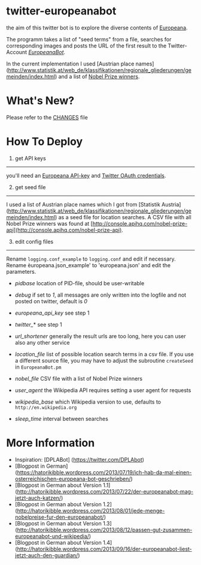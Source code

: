 twitter-europeanabot
====================

the aim of this twitter bot is to explore the diverse contents of [Europeana](http://www.europeana.eu).

The programm takes a list of "seed terms" from a file, searches for corresponding images and posts the URL of the first result to the Twitter-Account [*EuropeanaBot*](http://www.twitter.com/EuropeanaBot).

In the current implementation I used [Austrian place names] (http://www.statistik.at/web_de/klassifikationen/regionale_gliederungen/gemeinden/index.html) and a list of [Nobel Prize winners](http://console.apihq.com/nobel-prize-api).

What's New?
===========

Please refer to the [CHANGES](CHANGES.md) file

How To Deploy
=============

1) get API keys
---------------

you'll need an [Europeana API-key](http://www.europeana.eu/portal/api/registration.html) and [Twitter OAuth credentials](https://dev.twitter.com/docs/auth/oauth/faq).

2) get seed file
----------------

I used a list of Austrian place names which I got from [Statistik Austria] (http://www.statistik.at/web_de/klassifikationen/regionale_gliederungen/gemeinden/index.html) as a seed file for location searches.
A CSV file with all Nobel Prize winners was found at [http://console.apihq.com/nobel-prize-api](http://console.apihq.com/nobel-prize-api).

3) edit config files
--------------------

Rename `logging.conf_example` to `logging.conf` and edit if necessary. Rename èuropeana.json_example' to 'europeana.json' and edit the parameters.

* *pidbase*
    location of PID-file, should be user-writable

* *debug*
    if set to *1*, all messages are only written into the logfile and not
    posted on twitter, default is *0*
    
* *europeana_api_key*
    see step 1

* *twitter_**
    see step 1

* *url_shortener*
   generally the result urls are too long, here you can user also any other service

* *location_file*
    list of possible location search terms in a csv file. If you use a different source file, you may have to adjust the subroutine `createSeed` in `EuropeanaBot.pm`

* *nobel_file*
    CSV file with a list of Nobel Prize winners

* *user_agent*
    the Wikipedia API requires setting a user agent for requests
    
* *wikipedia_base*
    which Wikipedia version to use, defaults to `http://en.wikipedia.org`

* *sleep_time*
    interval between searches

More Information
==================

* Inspiration: [DPLABot] (https://twitter.com/DPLAbot)
* [Blogpost in German] (https://hatorikibble.wordpress.com/2013/07/19/ich-hab-da-mal-einen-osterreichischen-europeana-bot-geschrieben/)
* [Blogpost in German about Version 1.1] (http://hatorikibble.wordpress.com/2013/07/22/der-europeanabot-mag-jetzt-auch-katzen/)
* [Blogpost in German about Version 1.2] (http://hatorikibble.wordpress.com/2013/08/01/jede-menge-nobelpreise-fur-den-europeanabot/)
* [Blogpost in German about Version 1.3] (http://hatorikibble.wordpress.com/2013/08/12/passen-gut-zusammen-europeanabot-und-wikipedia/)
* [Blogpost in German about Version 1.4] (http://hatorikibble.wordpress.com/2013/09/16/der-europeanabot-liest-jetzt-auch-den-guardian/)
